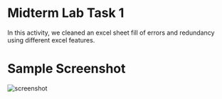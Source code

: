 
# Midterm Lab Task 1
In this activity, we cleaned an excel sheet fill of errors and redundancy using different excel features.
# Sample Screenshot
![screenshot]()
